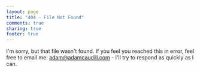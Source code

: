 ```yaml
---
layout: page
title: "404 - File Not Found"
comments: true
sharing: true
footer: true
---
```


I'm sorry, but that file wasn't found. If you feel you reached this in error, feel free to email me: [adam@adamcaudill.com](mailto:adam@adamcaudill.com) - I'll try to respond as quickly as I can.
